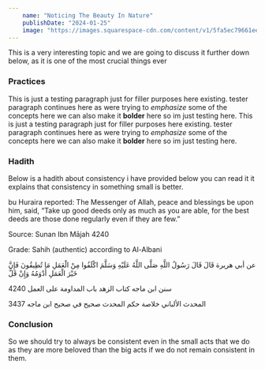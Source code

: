 ```yaml
---
    name: "Noticing The Beauty In Nature"
    publishDate: "2024-01-25"
    image: "https://images.squarespace-cdn.com/content/v1/5fa5ec79661ee904d2973ca0/1608218991352-VVQ4O65NM06XBN9F01ML/relaxing_photo_1.jpg"
---
```


This is a very interesting topic and we are going to discuss it further down below, as it is one of the most crucial things ever

### Practices

This is just a testing paragraph just for filler purposes here existing. tester paragraph continues here as were trying to _emphasize_ some of the concepts here we can also make it **bolder** here so im just testing here.
This is just a testing paragraph just for filler purposes here existing. tester paragraph continues here as were trying to _emphasize_ some of the concepts here we can also make it **bolder** here so im just testing here.

### Hadith

Below is a hadith about consistency i have provided below you can read it
it explains that consistency in something small is better.

bu Huraira reported: The Messenger of Allah, peace and blessings be upon him, said, “Take up good deeds only as much as you are able, for the best deeds are those done regularly even if they are few.”

Source: Sunan Ibn Mājah 4240

Grade: Sahih (authentic) according to Al-Albani

عن أبي هريرة قَالَ قَالَ رَسُولُ اللَّهِ صَلَّى اللَّهُ عَلَيْهِ وَسَلَّمَ اكْلَفُوا مِنْ الْعَمَلِ مَا تُطِيقُونَ فَإِنَّ خَيْرَ الْعَمَلِ أَدْوَمُهُ وَإِنْ قَلَّ

4240 سنن ابن ماجه كتاب الزهد باب المداومة على العمل

3437 المحدث الألباني خلاصة حكم المحدث صحيح في صحيح ابن ماجه

### Conclusion

So we should try to always be consistent even in the small acts that we do as they are more beloved than the big acts if we do not remain consistent in them.
